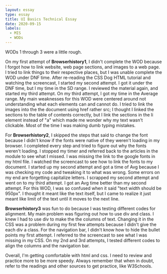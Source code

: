 ```yaml
---
layout: essay
type: essay
title: UI Basics Technical Essay
date: 2020-09-15
labels:
  - MIS
  - WODs
---
```


WODs 1 through 3 were a little rough.

On my first attempt of <b>Browserhistory1</b>, I didn't complete the WOD because I forgot how to link website, web page sections, and images to a web page. I tried to link things to their respective places, but I was unable complete the WOD under DNF time. After re-reading the CSS Dog HTML tutorial and watching the screencast, I started my second attempt. I got it under the DNF time, but I my time in the SD range. I reviewed the material again, and started my third attempt. On my third attempt, I got my time in the Average range. My main weaknesses for this WOD were centered around not understanding what each elements can and cannot do. I tried to link the images into the the document using href rather src; I thought I linked the sections to the table of contents correctly, but I link the sections in the li element instead of "a" which made me wonder why my text wasn't clickable. Most of the time I was making dumb typing mistakes.

For <b>Browserhistory2</b>, I skipped the steps that said to change the font because I didn't know if the fonts were native of they weren't loading in my browser. I completed every step and tried to figure out why the fonts weren't loading. I stopped my timer and referred back to the articles in the module to see what I missed. I was missing the link to the google fonts in my html file. I watched the screencast to see how to link the fonts  to my document. I started up my second attempt and got a time of Avg because I was checking my code and tweaking it to what was wrong. Some errors on my end are forgetting capitalize letters. I scrapped my second attempt and went on to my third attempt. I got an Avg time better than my second attempt. For this WOD, I was so confused when it said "text width should be 950px". I thought it meant like the text itself, but I came to realize it just meant like limit of the text until it moves to the next line. 

<b>Browserhistory3</b> was fun to do because I was testing different codes for alignment. My main problem was figuring out how to use div and class. I knew I had to use div to make the the columns of text. Changing it in the CSS was a problem during my first few attempts because I didn't give the each div a class. For the navigation bar, I didn't know how to hide the bullet points my first attempt. I referred to the screencast to see what I was missing in my CSS. On my 2nd and 3rd attempts, I tested different codes to align the columns and the navigation bar. 

Overall, I'm getting comfortable with html and css. I need to review and practice more to be more speedy. Always remember that when in doubt, refer to the readings and other sources to get practice, like W3Schools.
